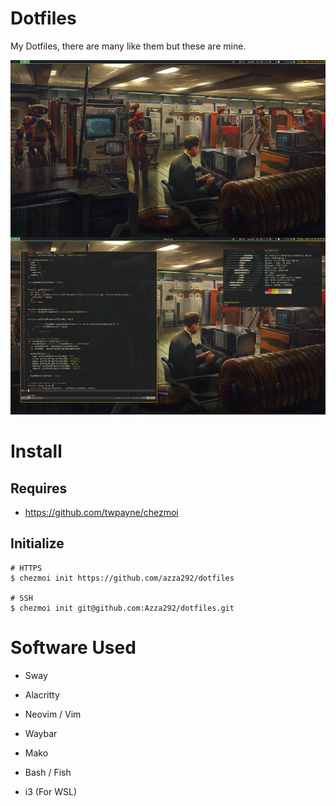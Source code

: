 # Dotfiles
My Dotfiles, there are many like them but these are mine.

![alt text](./screenshot.png "Dotfiles Screenshot")

# Install

## Requires
- https://github.com/twpayne/chezmoi

## Initialize

```shell
# HTTPS
$ chezmoi init https://github.com/azza292/dotfiles

# SSH
$ chezmoi init git@github.com:Azza292/dotfiles.git
```


# Software Used

- Sway
- Alacritty
- Neovim / Vim
- Waybar
- Mako
- Bash / Fish

- i3 (For WSL)

